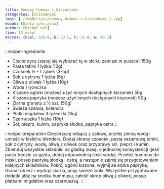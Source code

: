 ```yaml
---
title: Domowy hummus z kiszonkami
categories: [śniadanie]
imgs: [./imgRecipes/domowy-hummus-z-kiszonkami-1.jpg]
ebook: [Dieta specjalna]
author: [Michał Kot]
time: 12 minut
macros: {kcal: 620.0, b: 23.5, t: 31.8, w: 46.1}
---
```


::recipe-ingredients
- Ciecierzyca (staraj się wybierać tę w słoiku zamiast w puszce) 150g
- Pasta tahini 1 łyżka (12g)
- Czosnek ½ - 1 ząbek (3-5g)
- Sok z cytryny 1 łyżka (6g)
- Oliwa z oliwek 1 łyżka (10g)
- Woda 1 łyżeczka
- Kiszone ogórki (możesz użyć innych dostępnych kiszonek) 50g
- Kiszona papryka (możesz użyć innych dostępnych kiszonek) 50g
- Ziarna granatu z ½ szt. (50g)
- Świeża szałwia, kolendra
- Płatki migdałów 3 łyżeczki (15g)
- Czarnuszka 1 łyżka (10g)
- Sól, pieprz, kumin, papryka słodka, papryka ostra
::

::recipe-preparation
Ciecierzycę odsącz z zalewy, przelej zimną wodą i umieść w kielichu blendera. Dodaj obrany czosnek, pastę sezamową tahini, sok z cytryny, wodę, oliwę z oliwek oraz przyprawy sól, pieprz i kumin. Zblenduj wszystkie składniki na gładką masę, o jednolitej konsystencji (jeśli pasta będzie za gęsta, dodaj odpowiednią ilość wody). Przełóż hummus do miski, posyp papryką słodką i ostrą, a następnie zajmij się przygotowaniem kolejnych składników. Pokrój ogórki kiszone, wyjmij ze słoika paprykę. Granat obierz i wydrąż ziarna, umyj świeże zioła. Wszystkie przygotowane dodatki ułóż na środku hummusu, całość skrop oliwą z oliwek, posyp płatkami migdałów oraz czarnuszką.
::